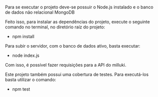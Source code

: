 Para se executar o projeto deve-se possuir o Node.js instalado e o banco de dados não relacional MongoDB

Feito isso, para instalar as dependências do projeto, execute o seguinte comando no terminal, no diretório raíz do projeto: 

- npm install

Para subir o servidor, com o banco de dados ativo, basta executar:

- node index.js

Com isso, é possível fazer requisições para a API do milluki.

Este projeto também possui uma cobertura de testes. Para executá-los basta utilizar o comando:

- npm test
